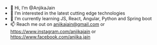 - 👋 Hi, I’m @AnjikaJain
- 👀 I’m interested in the latest cutting edge technologies
- 🌱 I’m currently learning JS, React, Angular, Python and Spring boot
- 📫 Reach me out on anjikajain@gmail.com or https://www.instagram.com/anjikajain or https://www.facebook.com/anjika.jain 

<!---
AnjikaJain/AnjikaJain is a ✨ special ✨ repository because its `README.md` (this file) appears on your GitHub profile.
You can click the Preview link to take a look at your changes.
--->
